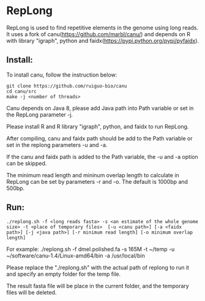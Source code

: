 # RepLong

RepLong is used to find repetitive elements in the genome using long reads. It uses a fork of canu(https://github.com/marbl/canu/) and depends on R with library "igraph", python and faidx(https://pypi.python.org/pypi/pyfaidx).

## Install:
To install canu, follow the instruction below:

	git clone https://github.com/ruiguo-bio/canu
	cd canu/src
	make -j <number of threads>

Canu depends on Java 8, please add Java path into Path variable or set in the RepLong parameter -j.

Please install R and R library "igraph", python, and faidx to run RepLong.

After compiling, canu and faidx path should be add to the Path variable or set in the replong parameters -u and -a.

If the canu and faidx path is added to the Path variable, the -u and -a option can be skipped.

The minimum read length and mininum overlap length to calculate in RepLong can be set by parameters -r and -o. The default is 1000bp and 500bp.

## Run:
	./replong.sh -f <long reads fasta> -s <an estimate of the whole genome size> -t <place of temporary files>  [-u <canu path>] [-a <faidx path>] [-j <java path>] [-r minimum read length] [-o minimum overlap length]

For example:
	./replong.sh -f dmel.polished.fa -s 165M  -t ~/temp -u ~/software/canu-1.4/Linux-amd64/bin -a /usr/local/bin


Please replace the "./replong.sh" with the actual path of replong to run it and specify an empty folder for the temp file.

The result fasta file will be place in the current folder, and the temporary files will be deleted.
